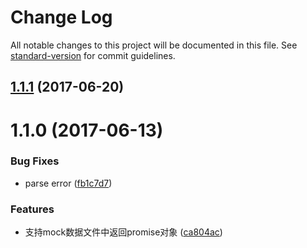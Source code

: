 # Change Log

All notable changes to this project will be documented in this file. See [standard-version](https://github.com/conventional-changelog/standard-version) for commit guidelines.

<a name="1.1.1"></a>
## [1.1.1](https://github.com/packingjs/packing-template-ejs/compare/v1.1.0...v1.1.1) (2017-06-20)



<a name="1.1.0"></a>
# 1.1.0 (2017-06-13)


### Bug Fixes

* parse error ([fb1c7d7](https://github.com/packingjs/packing-template-ejs/commit/fb1c7d7))


### Features

* 支持mock数据文件中返回promise对象 ([ca804ac](https://github.com/packingjs/packing-template-ejs/commit/ca804ac))
